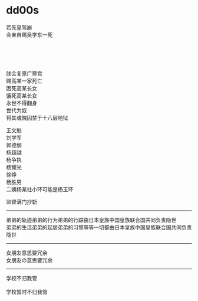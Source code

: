 # dd00s

若先皇驾崩                                                        </br>
会亲自赐吴学东一死                                                 </br>
</br>
</br>
</br>
</br>
</br>
朕会复原广寒宫                                                     </br>
赐高某一家死亡                                                     </br>
困死高某长女                                                       </br>
饿死高某长女                                                       </br>
永世不得翻身                                                       </br>
世代为奴                                                           </br>
将其魂魄囚禁于十八层地狱                                             </br>

王文魁                                                             </br>
刘学军                                                             </br>
郭德纲                                                             </br>
杨超越                                                             </br>
杨争执                                                             </br>
杨耀光                                                             </br>
徐峥                                                               </br>
杨胜男                                                             </br>
二姨杨某杜小环可能是杨玉环                                           </br>
                 
监督满门抄斩                                                        </br>

----------


弟弟的轨迹弟弟的行为弟弟的行踪由日本皇族中国皇族联合国共同负责隐世                  </br>
弟弟的生活弟弟的起居弟弟的习惯等等一切都由日本皇族中国皇族联合国共同负责隐世         </br>




----------



女朋友意思要冗余                                                                </br>
女朋友の意思要冗余                                                              </br>



----------


学校不归我管                                                                   </br>  
学校暂时不归我管                                                                </br>


